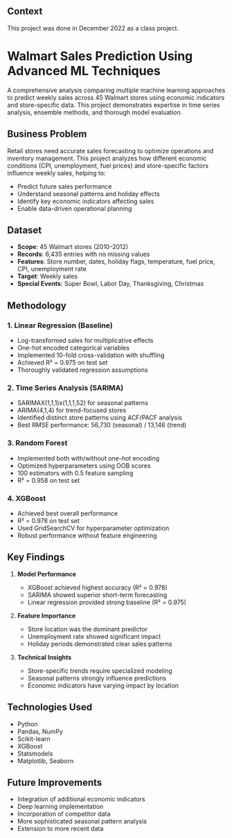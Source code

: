 ## **Context**
This project was done in December 2022 as a class project.

# Walmart Sales Prediction Using Advanced ML Techniques

A comprehensive analysis comparing multiple machine learning approaches to predict weekly sales across 45 Walmart stores using economic indicators and store-specific data. This project demonstrates expertise in time series analysis, ensemble methods, and thorough model evaluation.

## Business Problem

Retail stores need accurate sales forecasting to optimize operations and inventory management. This project analyzes how different economic conditions (CPI, unemployment, fuel prices) and store-specific factors influence weekly sales, helping to:
- Predict future sales performance
- Understand seasonal patterns and holiday effects
- Identify key economic indicators affecting sales
- Enable data-driven operational planning

## Dataset

- **Scope**: 45 Walmart stores (2010-2012)
- **Records**: 6,435 entries with no missing values
- **Features**: Store number, dates, holiday flags, temperature, fuel price, CPI, unemployment rate
- **Target**: Weekly sales 
- **Special Events**: Super Bowl, Labor Day, Thanksgiving, Christmas

## Methodology

### 1. Linear Regression (Baseline)
- Log-transformed sales for multiplicative effects
- One-hot encoded categorical variables
- Implemented 10-fold cross-validation with shuffling
- Achieved R² = 0.975 on test set
- Thoroughly validated regression assumptions

### 2. Time Series Analysis (SARIMA)
- SARIMAX(1,1,1)x(1,1,1,52) for seasonal patterns
- ARIMA(4,1,4) for trend-focused stores
- Identified distinct store patterns using ACF/PACF analysis
- Best RMSE performance: 56,730 (seasonal) / 13,146 (trend)

### 3. Random Forest
- Implemented both with/without one-hot encoding
- Optimized hyperparameters using OOB scores
- 100 estimators with 0.5 feature sampling
- R² = 0.958 on test set

### 4. XGBoost
- Achieved best overall performance
- R² = 0.978 on test set
- Used GridSearchCV for hyperparameter optimization
- Robust performance without feature engineering

## Key Findings

1. **Model Performance**
   - XGBoost achieved highest accuracy (R² = 0.978)
   - SARIMA showed superior short-term forecasting
   - Linear regression provided strong baseline (R² = 0.975)

2. **Feature Importance**
   - Store location was the dominant predictor
   - Unemployment rate showed significant impact
   - Holiday periods demonstrated clear sales patterns

3. **Technical Insights**
   - Store-specific trends require specialized modeling
   - Seasonal patterns strongly influence predictions
   - Economic indicators have varying impact by location

## Technologies Used

- Python
- Pandas, NumPy
- Scikit-learn
- XGBoost
- Statsmodels
- Matplotlib, Seaborn

## Future Improvements

- Integration of additional economic indicators
- Deep learning implementation
- Incorporation of competitor data
- More sophisticated seasonal pattern analysis
- Extension to more recent data
